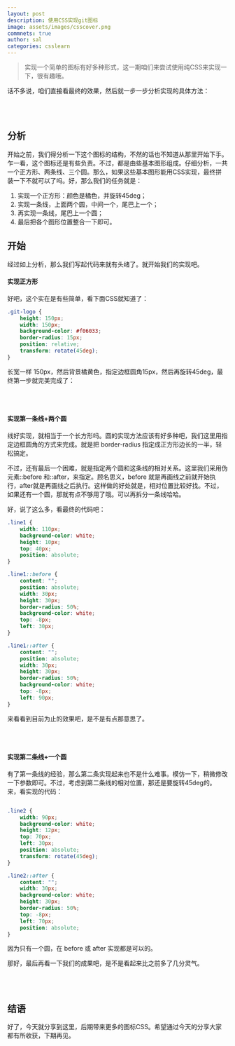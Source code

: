 ```yaml
---
layout: post
description: 使用CSS实现git图标
image: assets/images/csscover.png
commnets: true
author: sal
categories: csslearn
---
```


> 实现一个简单的图标有好多种形式，这一期咱们来尝试使用纯CSS来实现一下，很有趣哦。

话不多说，咱们直接看最终的效果，然后就一步一步分析实现的具体方法：

<br>
<div class="git-logo wx-image">
    <div class="line1"></div>
    <div class="line2"></div>
</div>
<br>

## 分析
开始之前，我们得分析一下这个图标的结构，不然的话也不知道从那里开始下手。乍一看，这个图标还是有些负责。不过，都是由些基本图形组成。仔细分析，一共一个正方形、两条线、三个圆。那么，如果这些基本图形能用CSS实现，最终拼装一下不就可以了吗。好，那么我们的任务就是：
1. 实现一个正方形：颜色是橘色，并旋转45deg；
2. 实现一条线，上面两个圆，中间一个，尾巴上一个；
3. 再实现一条线，尾巴上一个圆；
4. 最后把各个图形位置整合一下即可。

## 开始
经过如上分析，那么我们写起代码来就有头绪了。就开始我们的实现吧。

#### 实现正方形
好吧，这个实在是有些简单，看下面CSS就知道了：

```css
.git-logo {
    height: 150px;
    width: 150px;
    background-color: #f06033;
    border-radius: 15px;
    position: relative;
    transform: rotate(45deg);
}
```

长宽一样 150px，然后背景橘黄色，指定边框圆角15px，然后再旋转45deg，最终第一步就完美完成了：

<br>
<div class="git-logo wx-image">
   
</div>
<br>

#### 实现第一条线+两个圆
线好实现，就相当于一个长方形吗。圆的实现方法应该有好多种吧，我们这里用指定边框圆角的方式来完成。就是把 border-radius 指定成正方形边长的一半，轻松搞定。

不过，还有最后一个困难，就是指定两个圆和这条线的相对关系。这里我们采用伪元素::before 和::after，来指定。顾名思义，before 就是再画线之前就开始执行，after就是再画线之后执行。这样做的好处就是，相对位置比较好找。不过，如果还有一个圆，那就有点不够用了哦。可以再拆分一条线哈哈。

好，说了这么多，看最终的代码吧：

```css
.line1 {
    width: 110px;
    background-color: white;
    height: 10px;
    top: 40px;
    position: absolute;
}

.line1::before {
    content: "";
    position: absolute;
    width: 30px;
    height: 30px;
    border-radius: 50%;
    background-color: white;
    top: -8px;
    left: 30px;
}

.line1::after {
    content: "";
    position: absolute;
    width: 30px;
    height: 30px;
    border-radius: 50%;
    background-color: white;
    top: -8px;
    left: 90px;
}

```

来看看到目前为止的效果吧，是不是有点那意思了。

<br>
<div class="git-logo wx-image">
   <div class="line1"></div>
</div>
<br>


#### 实现第二条线+一个圆
有了第一条线的经验，那么第二条实现起来也不是什么难事。模仿一下，稍微修改一下参数即可。不过，考虑到第二条线的相对位置，那还是要旋转45deg的。来，看实现的代码：

```css

.line2 {
    width: 90px;
    background-color: white;
    height: 12px;
    top: 70px;
    left: 30px;
    position: absolute;
    transform: rotate(45deg);
}

.line2::after {
    content: "";
    width: 30px;
    background-color: white;
    height: 30px;
    border-radius: 50%;
    top: -8px;
    left: 70px;
    position: absolute;
}
```

因为只有一个圆，在 before 或 after 实现都是可以的。

那好，最后再看一下我们的成果吧，是不是看起来比之前多了几分灵气。

<br>
<div class="git-logo wx-image">
    <div class="line1"></div>
    <div class="line2"></div>
</div>
<br>

## 结语
好了，今天就分享到这里，后期带来更多的图标CSS。希望通过今天的分享大家都有所收获，下期再见。
